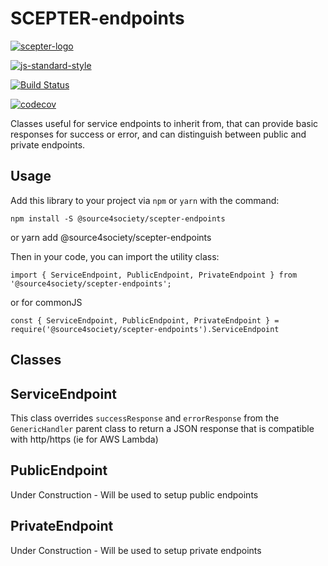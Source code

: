 # SCEPTER-endpoints
[![scepter-logo](http://res.cloudinary.com/source-4-society/image/upload/v1514622047/scepter_hzpcqt.png)](https://github.com/source4societyorg/SCEPTER-core)

[![js-standard-style](https://cdn.rawgit.com/standard/standard/master/badge.svg)](http://standardjs.com)

[![Build Status](https://travis-ci.org/source4societyorg/SCEPTER-endpoints.svg?branch=master)](https://travis-ci.org/source4societyorg/SCEPTER-endpoints.svg?branch=master)

[![codecov](https://codecov.io/gh/source4societyorg/SCEPTER-endpoints/branch/master/graph/badge.svg)](https://codecov.io/gh/source4societyorg/SCEPTER-endpoints)

Classes useful for service endpoints to inherit from, that can provide basic responses for success or error, and can distinguish between public and private endpoints.

## Usage

Add this library to your project via `npm` or `yarn` with the command:

    npm install -S @source4society/scepter-endpoints
or
    yarn add @source4society/scepter-endpoints

Then in your code, you can import the utility class:

    import { ServiceEndpoint, PublicEndpoint, PrivateEndpoint } from '@source4society/scepter-endpoints';

or for commonJS

    const { ServiceEndpoint, PublicEndpoint, PrivateEndpoint } = require('@source4society/scepter-endpoints').ServiceEndpoint

## Classes

## ServiceEndpoint

This class overrides `successResponse` and `errorResponse` from the `GenericHandler` parent class to return a JSON response that is compatible with http/https (ie for AWS Lambda)

## PublicEndpoint

Under Construction - Will be used to setup public endpoints

## PrivateEndpoint 

Under Construction - Will be used to setup private endpoints
